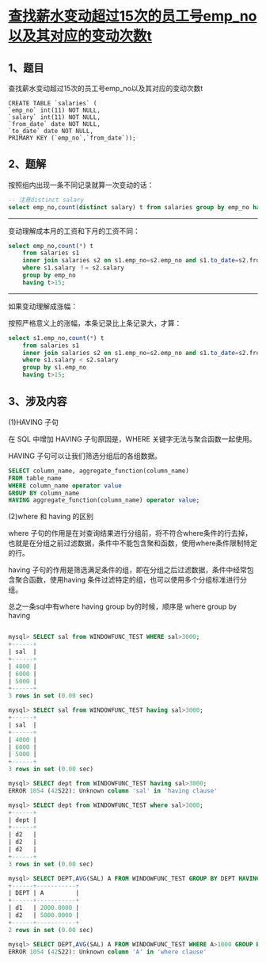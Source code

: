 # [查找薪水变动超过15次的员工号emp_no以及其对应的变动次数t](https://www.nowcoder.com/practice/6d4a4cff1d58495182f536c548fee1ae?tpId=82&tqId=29759&tPage=2&rp=&ru=/ta/sql&qru=/ta/sql/question-ranking)

## 1、题目

查找薪水变动超过15次的员工号emp_no以及其对应的变动次数t

	CREATE TABLE `salaries` (
	`emp_no` int(11) NOT NULL,
	`salary` int(11) NOT NULL,
	`from_date` date NOT NULL,
	`to_date` date NOT NULL,
	PRIMARY KEY (`emp_no`,`from_date`));

## 2、题解

按照组内出现一条不同记录就算一次变动的话：

```sql
-- 注意distinct salary
select emp_no,count(distinct salary) t from salaries group by emp_no having t>15;
```

------------------------------------------------------------------

变动理解成本月的工资和下月的工资不同：

```sql
select emp_no,count(*) t 
	from salaries s1 
	inner join salaries s2 on s1.emp_no=s2.emp_no and s1.to_date=s2.from_date
	where s1.salary ！= s2.salary
	group by emp_no
	having t>15; 
```

------------------------------------------------------------------

如果变动理解成涨幅：

按照严格意义上的涨幅，本条记录比上条记录大，才算：

```sql
select s1.emp_no,count(*) t 
	from salaries s1 
	inner join salaries s2 on s1.emp_no=s2.emp_no and s1.to_date=s2.from_date
	where s1.salary < s2.salary
	group by s1.emp_no
	having t>15; 
```

## 3、涉及内容

(1)HAVING 子句

在 SQL 中增加 HAVING 子句原因是，WHERE 关键字无法与聚合函数一起使用。

HAVING 子句可以让我们筛选分组后的各组数据。

```sql
SELECT column_name, aggregate_function(column_name)
FROM table_name
WHERE column_name operator value
GROUP BY column_name
HAVING aggregate_function(column_name) operator value;
```

(2)where 和 having 的区别

where 子句的作用是在对查询结果进行分组前，将不符合where条件的行去掉，也就是在分组之前过滤数据，条件中不能包含聚和函数，使用where条件限制特定的行。 

having 子句的作用是筛选满足条件的组，即在分组之后过滤数据，条件中经常包含聚合函数，使用having 条件过滤特定的组，也可以使用多个分组标准进行分组。

总之一条sql中有where having group by的时候，顺序是 where  group by having

```sql

mysql> SELECT sal from WINDOWFUNC_TEST WHERE sal>3000;
+------+
| sal  |
+------+
| 4000 |
| 6000 |
| 5000 |
+------+
3 rows in set (0.00 sec)

mysql> SELECT sal from WINDOWFUNC_TEST having sal>3000;     
+------+
| sal  |
+------+
| 4000 |
| 6000 |
| 5000 |
+------+
3 rows in set (0.00 sec)

mysql> SELECT dept from WINDOWFUNC_TEST having sal>3000;     
ERROR 1054 (42S22): Unknown column 'sal' in 'having clause'

mysql> SELECT dept from WINDOWFUNC_TEST where sal>3000;      
+------+
| dept |
+------+
| d2   |
| d2   |
| d2   |
+------+
3 rows in set (0.00 sec)

mysql> SELECT DEPT,AVG(SAL) A FROM WINDOWFUNC_TEST GROUP BY DEPT HAVING A>1000;
+------+-----------+
| DEPT | A         |
+------+-----------+
| d1   | 2000.0000 |
| d2   | 5000.0000 |
+------+-----------+
2 rows in set (0.00 sec)

mysql> SELECT DEPT,AVG(SAL) A FROM WINDOWFUNC_TEST WHERE A>1000 GROUP BY DEPT; 
ERROR 1054 (42S22): Unknown column 'A' in 'where clause'
```